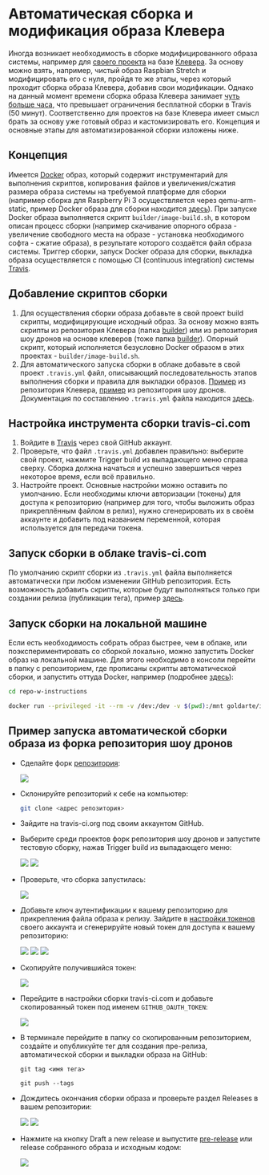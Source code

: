 # Автоматическая сборка и модификация образа Клевера

Иногда возникает необходимость в сборке модифицированного образа системы, например для [своего проекта](https://github.com/artem30801/CleverSwarm) на базе [Клевера](https://github.com/copterexpress/clever). За основу можно взять, например, чистый образ Raspbian Stretch и модифицировать его с нуля, пройдя те же этапы, через который проходит сборка образа Клевера, добавив свои модификации. Однако на данный момент времени сборка образа Клевера занимает [чуть больше часа](https://travis-ci.org/CopterExpress/clever), что превышает ограничения бесплатной сборки в Travis \(50 минут\). Соответственно для проектов на базе Клевера имеет смысл брать за основу уже готовый образ и кастомизировать его. Концепция и основные этапы для автоматизированной сборки изложены ниже.

## Концепция

Имеется [Docker](https://www.docker.com/) образ, который содержит инструментарий для выполнения скриптов, копирования файлов и увеличения/сжатия размера образа системы на требуемой платформе для сборки \(например сборка для Raspberry Pi 3 осуществляется через qemu-arm-static, пример Docker образа для сборки находится [здесь](https://hub.docker.com/r/goldarte/img-tool)\). При запуске Docker образа выполняется скрипт `builder/image-build.sh`, в котором описан процесс сборки \(например скачивание опорного образа - увеличение свободного места на образе - установка необходимого софта - сжатие образа\), в результате которого создаётся файл образа системы. Триггер сборки, запуск Docker образа для сборки, выкладка образа осуществляется с помощью CI \(continuous integration\) системы [Travis](https://travis-ci.com/).

## Добавление скриптов сборки

1. Для осуществления сборки образа добавьте в свой проект build скрипты, модифицирующие исходный образ. За основу можно взять скрипты из репозитория Клевера \(папка [builder](https://github.com/CopterExpress/clever/tree/master/builder)\) или из репозитория шоу дронов на основе клеверов \(тоже папка [builder](https://github.com/artem30801/CleverSwarm/tree/master/builder)\). Опорный скрипт, который исполняется безусловно Docker образом в этих проектах - `builder/image-build.sh`.
2. Для автоматического запуска сборки в облаке добавьте в свой проект `.travis.yml` файл, описывающий последовательность этапов выполнения сборки и правила для выкладки образов. [Пример](https://github.com/CopterExpress/clever/blob/master/.travis.yml) из репозитория Клевера, [пример](https://github.com/artem30801/CleverSwarm/blob/master/.travis.yml) из репозитория шоу дронов. Документация по составлению `.travis.yml` файла находится [здесь](https://docs.travis-ci.com/user/tutorial/).

## Настройка инструмента сборки travis-ci.com

1. Войдите в [Travis](http://travis-ci.com) через свой GitHub аккаунт.
2. Проверьте, что файл `.travis.yml` добавлен правильно: выберите свой проект, нажмите Trigger build из выпадающего меню справа сверху. Сборка должна начаться и успешно завершиться через некоторое время, если всё правильно.
3. Настройте проект. Основные настройки можно оставить по умолчанию. Если необходимы ключи авторизации \(токены\) для доступа к репозиторию \(например для того, чтобы выложить образ прикреплённым файлом в релиз\), нужно сгенерировать их в своём аккаунте и добавить под названием переменной, которая используется для передачи токена.

## Запуск сборки в облаке travis-ci.com

По умолчанию скрипт сборки из `.travis.yml` файла выполняется автоматически при любом изменении GitHub репозитория. Есть возможность добавить скрипты, которые будут выполняться только при создании релиза \(публикации тега\), пример [здесь](https://github.com/CopterExpress/clever/blob/master/.travis.yml#L35).

## Запуск сборки на локальной машине

Если есть необходимость собрать образ быстрее, чем в облаке, или поэкспериментировать со сборкой локально, можно запустить Docker образ на локальной машине. Для этого необходимо в консоли перейти в папку с репозиторием, где прописаны скрипты автоматической сборки, и запустить оттуда Docker, например \(подробнее [здесь](https://github.com/goldarte/img-tool/blob/master/README.md)\):

```bash
cd repo-w-instructions

docker run --privileged -it --rm -v /dev:/dev -v $(pwd):/mnt goldarte/img-tool:v0.5
```

## Пример запуска автоматической сборки образа из форка репозитория шоу дронов

* Сделайте форк [репозитория](https://github.com/artem30801/CleverSwarm):

  ![](../assets/travis-instruction-0.png)

* Склонируйте репозиторий к себе на компьютер:

  ```bash
  git clone <адрес репозитория>
  ```

* Зайдите на travis-ci.org под своим аккаунтом GitHub.
* Выберите среди проектов форк репозитория шоу дронов и запустите тестовую сборку, нажав Trigger build из выпадающего меню:

  ![](../assets/travis-instruction-1.png)
  ![](../assets/travis-instruction-2.png)

* Проверьте, что сборка запустилась:

  ![](../assets/travis-instruction-3.png)

* Добавьте ключ аутентификации к вашему репозиторию для прикрепления файла образа к релизу. Зайдите в [настройки токенов](https://github.com/settings/tokens) своего аккаунта и сгенерируйте новый токен для доступа к вашему репозиторию:

  ![](../assets/travis-instruction-4.png)
  ![](../assets/travis-instruction-5.png)
  ![](../assets/travis-instruction-6.png)

* Скопируйте получившийся токен:

  ![](../assets/travis-instruction-7.png)

* Перейдите в настройки сборки travis-ci.com и добавьте скопированный токен под именем `GITHUB_OAUTH_TOKEN`:

  ![](../assets/travis-instruction-9.png)

* В терминале перейдите в папку со скопированным репозиторием, создайте и опубликуйте тег для создания пре-релиза, автоматической сборки и выкладки образа на GitHub:

  ```
  git tag <имя тега>

  git push --tags
  ```

* Дождитесь окончания сборки образа и проверьте раздел Releases в вашем репозитории:

  ![](../assets/travis-instruction-10.png)
  ![](../assets/travis-instruction-11.png)

* Нажмите на кнопку Draft a new release и выпустите [pre-release](https://github.com/goldarte/CleverSwarm/releases/tag/v0.2-test.1) или release собранного образа и исходным кодом:

  ![](../assets/travis-instruction-12.png)

